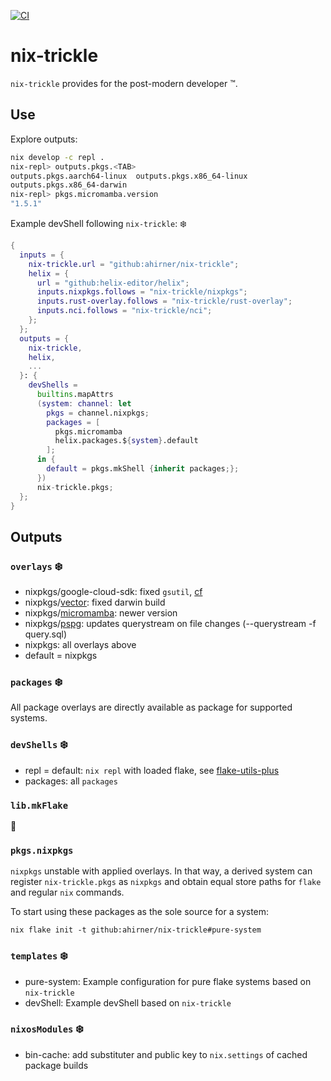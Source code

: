 [![CI](https://github.com/ahirner/nix-trickle/actions/workflows/ci.yml/badge.svg)](https://github.com/ahirner/nix-trickle/actions/workflows/ci.yml)
# nix-trickle

`nix-trickle` provides for the post-modern developer ™️.

## Use

Explore outputs:

```sh
nix develop -c repl .
nix-repl> outputs.pkgs.<TAB>
outputs.pkgs.aarch64-linux  outputs.pkgs.x86_64-linux
outputs.pkgs.x86_64-darwin
nix-repl> pkgs.micromamba.version
"1.5.1"
```

Example devShell following `nix-trickle`: ❄️

```nix
{
  inputs = {
    nix-trickle.url = "github:ahirner/nix-trickle";
    helix = {
      url = "github:helix-editor/helix";
      inputs.nixpkgs.follows = "nix-trickle/nixpkgs";
      inputs.rust-overlay.follows = "nix-trickle/rust-overlay";
      inputs.nci.follows = "nix-trickle/nci";
    };
  };
  outputs = {
    nix-trickle,
    helix,
    ...
  }: {
    devShells =
      builtins.mapAttrs
      (system: channel: let
        pkgs = channel.nixpkgs;
        packages = [
          pkgs.micromamba
          helix.packages.${system}.default
        ];
      in {
        default = pkgs.mkShell {inherit packages;};
      })
      nix-trickle.pkgs;
  };
}
```


## Outputs

### `overlays` ❄️

- nixpkgs/google-cloud-sdk: fixed `gsutil`, [cf](https://github.com/NixOS/nixpkgs/issues/67094#issuecomment-1148856771)
- nixpkgs/[vector](https://vector.dev): fixed darwin build
- nixpkgs/[micromamba](https://github.com/mamba-org/mamba): newer version
- nixpkgs/[pspg](https://github.com/okbob/pspg): updates querystream on file changes (--querystream -f query.sql)
- nixpkgs: all overlays above
- default = nixpkgs


### `packages` ❄️

All package overlays are directly available as package for supported systems.


### `devShells` ❄️

- repl = default: `nix repl` with loaded flake, see [flake-utils-plus](https://github.com/gytis-ivaskevicius/flake-utils-plus)
- packages: all `packages`


### `lib.mkFlake`

🚧


### `pkgs.nixpkgs`

`nixpkgs` unstable with applied overlays. In that way, a derived system can register
`nix-trickle.pkgs` as `nixpkgs` and obtain equal store paths for `flake`
and regular `nix` commands.

To start using these packages as the sole source for a system:

```
nix flake init -t github:ahirner/nix-trickle#pure-system
```

### `templates` ❄️

- pure-system: Example configuration for pure flake systems based on `nix-trickle`
- devShell: Example devShell based on `nix-trickle`


### `nixosModules` ❄️

- bin-cache: add substituter and public key to `nix.settings` of cached package builds
